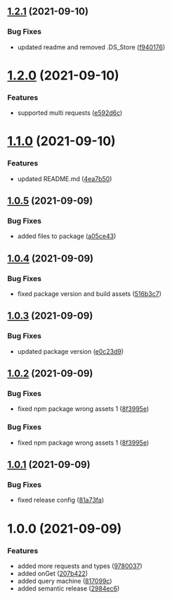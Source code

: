 ## [1.2.1](https://github.com/andyngdz/query-machine/compare/v1.2.0...v1.2.1) (2021-09-10)


### Bug Fixes

* updated readme and removed .DS_Store ([f940176](https://github.com/andyngdz/query-machine/commit/f94017671773ef7f88c9d4a6ecac220b19b672b8))

# [1.2.0](https://github.com/andyngdz/query-machine/compare/v1.1.0...v1.2.0) (2021-09-10)


### Features

* supported multi requests ([e592d6c](https://github.com/andyngdz/query-machine/commit/e592d6c7b51c40bc34c1be639091d8b593af3373))

# [1.1.0](https://github.com/andyngdz/query-machine/compare/v1.0.5...v1.1.0) (2021-09-10)


### Features

* updated README.md ([4ea7b50](https://github.com/andyngdz/query-machine/commit/4ea7b5038d10beb6a92c2930972ca5c52e4fda36))

## [1.0.5](https://github.com/andyngdz/query-machine/compare/v1.0.4...v1.0.5) (2021-09-09)


### Bug Fixes

* added files to package ([a05ce43](https://github.com/andyngdz/query-machine/commit/a05ce436b3dfc572c14e575dad7985c67080e66f))

## [1.0.4](https://github.com/andyngdz/query-machine/compare/v1.0.3...v1.0.4) (2021-09-09)


### Bug Fixes

* fixed package version and build assets ([516b3c7](https://github.com/andyngdz/query-machine/commit/516b3c77c3e662e90e6e08a9531286389bd4280f))

## [1.0.3](https://github.com/andyngdz/query-machine/compare/v1.0.2...v1.0.3) (2021-09-09)


### Bug Fixes

* updated package version ([e0c23d9](https://github.com/andyngdz/query-machine/commit/e0c23d92ef05cab5e1cbea6338fd2e77ceb46a8e))

## [1.0.2](https://github.com/andyngdz/query-machine/compare/v1.0.1...v1.0.2) (2021-09-09)


### Bug Fixes

* fixed npm package wrong assets 1 ([8f3995e](https://github.com/andyngdz/query-machine/commit/8f3995e17a52a02a18c71ee9867ae80e9e6a76f3))

### Bug Fixes

- fixed npm package wrong assets 1 ([8f3995e](https://github.com/andyngdz/query-machine/commit/8f3995e17a52a02a18c71ee9867ae80e9e6a76f3))

## [1.0.1](https://github.com/andyngdz/query-machine/compare/v1.0.0...v1.0.1) (2021-09-09)

### Bug Fixes

- fixed release config ([81a73fa](https://github.com/andyngdz/query-machine/commit/81a73fac907de4ea09798ad286ebff2ced1d3c6b))

# 1.0.0 (2021-09-09)

### Features

- added more requests and types ([9780037](https://github.com/andyngdz/query-machine/commit/97800370ed13198e91c5afe496c1f3c3e9de1638))
- added onGet ([207b422](https://github.com/andyngdz/query-machine/commit/207b4222bf655baabd0b70d42ad17ed6e2721df0))
- added query machine ([817099c](https://github.com/andyngdz/query-machine/commit/817099ceb128f67711338f2a82029dce3fb6911a))
- added semantic release ([2984ec6](https://github.com/andyngdz/query-machine/commit/2984ec696cb6be7ef7dfab2db362c8c260df37b0))
